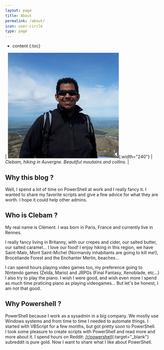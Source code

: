 ```yaml
---
layout: page
title: About
permalink: /about/
icon: user-circle
type: page
---
```


* content
{:toc}

| ![Image](/img/Clebam.png){:width="240"} | _Clebam, hiking in Auvergne. Beautiful moutains and collins._ |

## Why this blog ?
Well, I spend a lot of time on PowerShell at work and I really fancy it. I wanted to share my favorite scripts and give a few advice for what they are worth.
I hope it could help other admins.

## Who is Clebam ?

My real name is Clément.
I was born in Paris, France and currently live in Rennes.

I really fancy living in Britanny, with our crepes and cider, our salted butter, our salted caramel... I love our food!
I enjoy hiking in this region, we have Saint-Malo, Mont Saint-Michel (Normandy inhabitants are going to kill me!), Broceliande Forest and the Enchanter Merlin, beaches...

I can spend hours playing video games too, my preference going to Nintendo games (Zelda, Mario) and JRPGs (Final Fantasy, Xenoblade, etc...)
I also try to play the piano. I wish I were good, and wish even more I spend as much time praticing piano as playing videogames... But let's be honest, I am not that good.

## Why Powershell ?

PowerShell because I work as a sysadmin in a big company. We mostly use Windows systems and from time to time I needed to automate things. I started with VBScript for a few months, but got pretty soon to PowerShell.  
I took some pleasure to create scripts with PowerShell and read more and more about it. I spend hours on Reddit: [/r/powershell](https://www.reddit.com/r/PowerShell/){:target="_blank"} subreddit is pure gold.
Now I want to share what I like about PowerShell.
